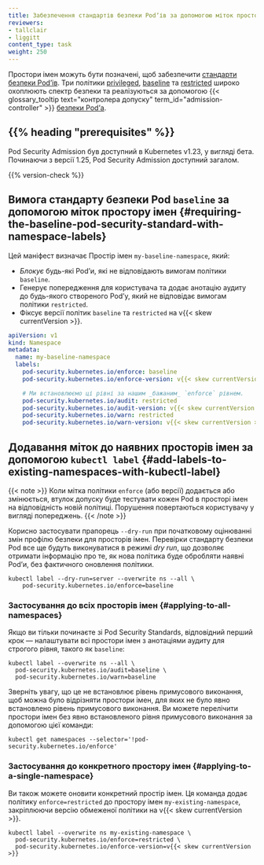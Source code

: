 ```yaml
---
title: Забезпечення стандартів безпеки Podʼів за допомогою міток простору імен
reviewers:
- tallclair
- liggitt
content_type: task
weight: 250
---
```


Простори імен можуть бути позначені, щоб забезпечити [стандарти безпеки Podʼів](/docs/concepts/security/pod-security-standards). Три політики [privileged](/docs/concepts/security/pod-security-standards/#privileged), [baseline](/docs/concepts/security/pod-security-standards/#baseline) та [restricted](/docs/concepts/security/pod-security-standards/#restricted) широко охоплюють спектр безпеки та реалізуються за допомогою {{< glossary_tooltip
text="контролера допуску" term_id="admission-controller" >}} [безпеки Podʼа](/docs/concepts/security/pod-security-admission/).

## {{% heading "prerequisites" %}}

Pod Security Admission був доступний в Kubernetes v1.23, у вигляді бета. Починаючи з версії 1.25, Pod Security Admission доступний загалом.

{{% version-check %}}

## Вимога стандарту безпеки Pod `baseline` за допомогою міток простору імен {#requiring-the-baseline-pod-security-standard-with-namespace-labels}

Цей маніфест визначає Простір імен `my-baseline-namespace`, який:

- _Блокує_ будь-які Podʼи, які не відповідають вимогам політики `baseline`.
- Генерує попередження для користувача та додає анотацію аудиту до будь-якого створеного Podʼу, який не відповідає вимогам політики `restricted`.
- Фіксує версії політик `baseline` та `restricted` на v{{< skew currentVersion >}}.

```yaml
apiVersion: v1
kind: Namespace
metadata:
  name: my-baseline-namespace
  labels:
    pod-security.kubernetes.io/enforce: baseline
    pod-security.kubernetes.io/enforce-version: v{{< skew currentVersion >}}

    # Ми встановлюємо ці рівні за нашим _бажаним_ `enforce` рівнем.
    pod-security.kubernetes.io/audit: restricted
    pod-security.kubernetes.io/audit-version: v{{< skew currentVersion >}}
    pod-security.kubernetes.io/warn: restricted
    pod-security.kubernetes.io/warn-version: v{{< skew currentVersion >}}
```

## Додавання міток до наявних просторів імен за допомогою `kubectl label` {#add-labels-to-existing-namespaces-with-kubectl-label}

{{< note >}}
Коли мітка політики `enforce` (або версії) додається або змінюється, втулок допуску буде тестувати кожен Pod в просторі імен на відповідність новій політиці. Порушення повертаються користувачу у вигляді попереджень.
{{< /note >}}

Корисно застосувати прапорець `--dry-run` при початковому оцінюванні змін профілю безпеки для просторів імен. Перевірки стандарту безпеки Pod все ще будуть виконуватися в режимі _dry run_, що дозволяє отримати інформацію про те, як нова політика буде обробляти наявні Podʼи, без фактичного оновлення політики.

```shell
kubectl label --dry-run=server --overwrite ns --all \
    pod-security.kubernetes.io/enforce=baseline
```

### Застосування до всіх просторів імен {#applying-to-all-namespaces}

Якщо ви тільки починаєте зі Pod Security Standards, відповідний перший крок — налаштувати всі простори імен з анотаціями аудиту для строгого рівня, такого як `baseline`:

```shell
kubectl label --overwrite ns --all \
  pod-security.kubernetes.io/audit=baseline \
  pod-security.kubernetes.io/warn=baseline
```

Зверніть увагу, що це не встановлює рівень примусового виконання, щоб можна було відрізняти простори імен, для яких не було явно встановлено рівень примусового виконання. Ви можете перелічити простори імен без явно встановленого рівня примусового виконання за допомогою цієї команди:

```shell
kubectl get namespaces --selector='!pod-security.kubernetes.io/enforce'
```

### Застосування до конкретного простору імен {#applying-to-a-single-namespace}

Ви також можете оновити конкретний простір імен. Ця команда додає політику `enforce=restricted` до простору імен `my-existing-namespace`, закріплюючи версію обмеженої політики на v{{< skew currentVersion >}}.

```shell
kubectl label --overwrite ns my-existing-namespace \
  pod-security.kubernetes.io/enforce=restricted \
  pod-security.kubernetes.io/enforce-version=v{{< skew currentVersion >}}
```
